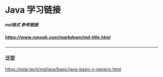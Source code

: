 # Java 学习链接  

##### md格式 参考链接   
##### <https://www.runoob.com/markdown/md-title.html>  
-------------------------------------------------------------------------------

### 泛型
<https://pdai.tech/md/java/basic/java-basic-x-generic.html>



